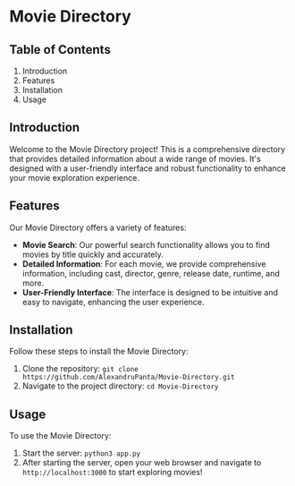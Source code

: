 # Movie Directory

## Table of Contents
1. Introduction
2. Features
3. Installation
4. Usage

## Introduction
Welcome to the Movie Directory project! This is a comprehensive directory that provides detailed information about a wide range of movies. It's designed with a user-friendly interface and robust functionality to enhance your movie exploration experience.

## Features
Our Movie Directory offers a variety of features:

- **Movie Search**: Our powerful search functionality allows you to find movies by title quickly and accurately.
- **Detailed Information**: For each movie, we provide comprehensive information, including cast, director, genre, release date, runtime, and more.
- **User-Friendly Interface**: The interface is designed to be intuitive and easy to navigate, enhancing the user experience.

## Installation
Follow these steps to install the Movie Directory:

1. Clone the repository: `git clone https://github.com/AlexandruPanta/Movie-Directory.git`
2. Navigate to the project directory: `cd Movie-Directory`

## Usage
To use the Movie Directory:

1. Start the server: `python3 app.py`
2. After starting the server, open your web browser and navigate to `http://localhost:3000` to start exploring movies!
